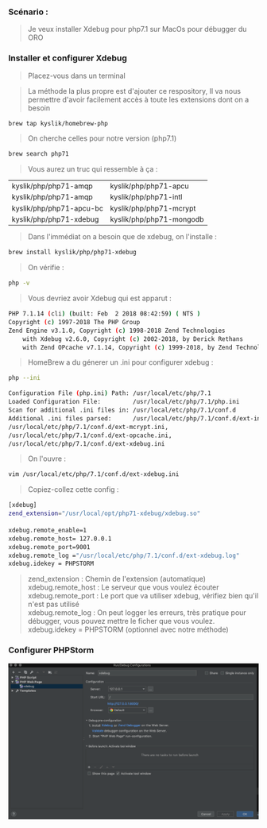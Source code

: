 ### Scénario : 

> Je veux installer Xdebug pour php7.1 sur MacOs pour débugger du ORO

### Installer et configurer Xdebug 

> Placez-vous dans un terminal

 
> La méthode la plus propre est d'ajouter ce respository, Il va nous permettre d'avoir facilement accès à toute les extensions dont on a besoin
```bash
brew tap kyslik/homebrew-php
```
>On cherche celles pour notre version (php7.1)

```bash
brew search php71
```
> Vous aurez un truc qui ressemble à ça :

|   |   | 
|---|---|
| kyslik/php/php71-amqp | kyslik/php/php71-apcu | 
| kyslik/php/php71-amqp | kyslik/php/php71-intl |  
| kyslik/php/php71-apcu-bc |  kyslik/php/php71-mcrypt |   
| kyslik/php/php71-xdebug | kyslik/php/php71-mongodb |   

> Dans l'immédiat on a besoin que de xdebug, on l'installe :

```bash
brew install kyslik/php/php71-xdebug
```
> On vérifie :
```bash
php -v
```
> Vous devriez avoir Xdebug qui est apparut : 

```bash
PHP 7.1.14 (cli) (built: Feb  2 2018 08:42:59) ( NTS )
Copyright (c) 1997-2018 The PHP Group
Zend Engine v3.1.0, Copyright (c) 1998-2018 Zend Technologies
    with Xdebug v2.6.0, Copyright (c) 2002-2018, by Derick Rethans
    with Zend OPcache v7.1.14, Copyright (c) 1999-2018, by Zend Technologies
```
> HomeBrew a du génerer un .ini pour configurer xdebug :
```bash
php --ini
```

```bash
Configuration File (php.ini) Path: /usr/local/etc/php/7.1
Loaded Configuration File:         /usr/local/etc/php/7.1/php.ini
Scan for additional .ini files in: /usr/local/etc/php/7.1/conf.d
Additional .ini files parsed:      /usr/local/etc/php/7.1/conf.d/ext-intl.ini,
/usr/local/etc/php/7.1/conf.d/ext-mcrypt.ini,
/usr/local/etc/php/7.1/conf.d/ext-opcache.ini,
/usr/local/etc/php/7.1/conf.d/ext-xdebug.ini
```
> On l'ouvre : 

```bash
vim /usr/local/etc/php/7.1/conf.d/ext-xdebug.ini
```

> Copiez-collez cette config : 

```bash
[xdebug]
zend_extension="/usr/local/opt/php71-xdebug/xdebug.so" 

xdebug.remote_enable=1
xdebug.remote_host= 127.0.0.1
xdebug.remote_port=9001
xdebug.remote_log ="/usr/local/etc/php/7.1/conf.d/ext-xdebug.log"
xdebug.idekey = PHPSTORM
```

> zend_extension : Chemin de l'extension (automatique)   
> xdebug.remote_host : Le serveur que vous voulez écouter    
> xdebug.remote_port : Le port que va utiliser xdebug, vérifiez bien qu'il n'est pas utilisé    
> xdebug.remote_log : On peut logger les erreurs, très pratique pour débugger, vous pouvez mettre le ficher que vous voulez.   
> xdebug.idekey = PHPSTORM (optionnel avec notre méthode)

### Configurer PHPStorm

![](/Assets/images/xebugWebPage.png)


 


